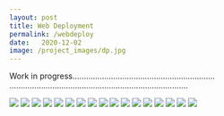 ```yaml
---
layout: post
title: Web Deployment
permalink: /webdeploy
date:   2020-12-02
image: /project_images/dp.jpg
---
```


Work in progress...............................................................
...............................................................................

<img src="{{site.baseurl}}/images/w/Slide1.jpg"/>
<img src="{{site.baseurl}}/images/w/Slide2.jpg"/>
<img src="{{site.baseurl}}/images/w/Slide3.jpg"/>
<img src="{{site.baseurl}}/images/w/Slide4.jpg"/>
<img src="{{site.baseurl}}/images/w/Slide5.jpg"/>
<img src="{{site.baseurl}}/images/w/Slide6.jpg"/>
<img src="{{site.baseurl}}/images/w/Slide7.jpg"/>
<img src="{{site.baseurl}}/images/w/Slide8.jpg"/>
<img src="{{site.baseurl}}/images/w/Slide9.jpg"/>
<img src="{{site.baseurl}}/images/w/Slide10.jpg"/>
<img src="{{site.baseurl}}/images/w/Slide11.jpg"/>
<img src="{{site.baseurl}}/images/w/Slide12.jpg"/>
<img src="{{site.baseurl}}/images/w/Slide13.jpg"/>
<img src="{{site.baseurl}}/images/w/Slide14.jpg"/>
<img src="{{site.baseurl}}/images/w/Slide15.jpg"/>
<img src="{{site.baseurl}}/images/w/Slide16.jpg"/>
<img src="{{site.baseurl}}/images/w/Slide17.jpg"/>
